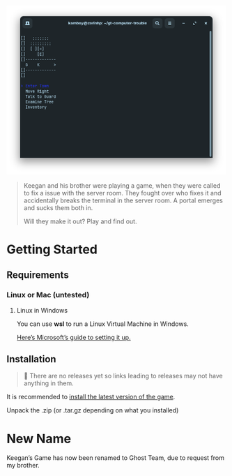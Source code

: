 ![img](https://raw.githubusercontent.com/TheKamboy/gt-computer-trouble/master/assets/img/gtctpicture.png)

> Keegan and his brother were playing a game, when they were called to fix a issue with the server room.
> They fought over who fixes it and accidentally breaks the terminal in the server room.
> A portal emerges and sucks them both in.
> 
> Will they make it out? Play and find out.


# Getting Started


## Requirements


### Linux or Mac (untested)

1.  Linux in Windows

    You can use **wsl** to run a Linux Virtual Machine in Windows.
    
    [Here&rsquo;s Microsoft&rsquo;s guide to setting it up.](https://learn.microsoft.com/en-us/windows/wsl/install)


## Installation

> 🔨 There are no releases yet so links leading to releases may not have anything in them.

It is recommended to [install the latest version of the game](https://github.com/TheKamboy/gt-computer-trouble/releases/latest).

Unpack the .zip (or .tar.gz depending on what you installed)


# New Name

Keegan&rsquo;s Game has now been renamed to Ghost Team, due to request from my brother.

